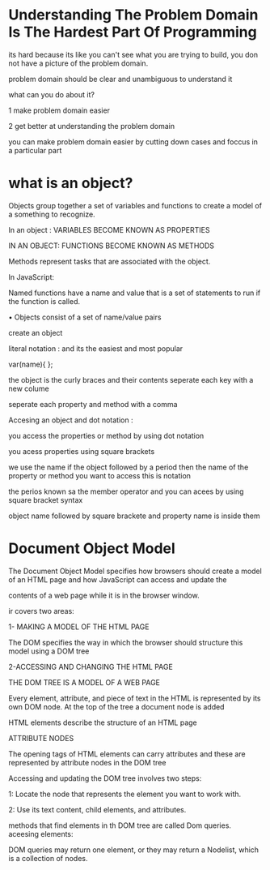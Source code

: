 # Understanding The Problem Domain Is The Hardest Part Of Programming
its hard because its like you can't see what you are trying to build, you don not have a picture of the problem domain.

problem domain should be clear and unambiguous to understand it

what can you do about it?

1 make problem domain easier

2 get better at understanding the problem domain

you can make problem domain easier by cutting down cases and foccus in a particular part

# what is an object?

Objects group together a set of variables and functions to create a model of a something to recognize. 

In an object : VARIABLES BECOME KNOWN AS PROPERTIES

IN AN OBJECT: FUNCTIONS BECOME KNOWN AS METHODS

Methods represent tasks that are associated with the object.

In JavaScript:

 Named functions have a name and value that is a set of statements to run if the function is called.

• Objects consist of a set of name/value pairs

create an object

literal notation : and its the easiest and most popular

var(name){
};

the object is the curly braces and their contents seperate each key with a new colume

seperate each property and method with a comma 

Accesing an object and dot notation :

you access the properties or method by using dot notation

you acess properties using square brackets

we use the name if the object followed by a period then the name of the property or method you want to access this is notation

the perios known sa the member operator and you can acees by using square bracket syntax

object name followed by square brackete and property name is inside them

# Document Object Model

The Document Object Model specifies how browsers should create a model of an HTML page and how JavaScript can access and update the 

contents of a web page while it is in the browser window.

ir covers two areas:

1- MAKING A MODEL OF THE HTML PAGE 

The DOM specifies the way in which the browser should structure this model using a DOM tree

2-ACCESSING AND CHANGING THE HTML PAGE


THE DOM TREE IS A MODEL OF A WEB PAGE

Every element, attribute, and piece of text in the HTML is represented by its own DOM node. At the top of the tree a document node is added

HTML elements describe the structure of an HTML page

ATTRIBUTE NODES

The opening tags of HTML elements can carry attributes and these are represented by attribute nodes in the DOM tree

Accessing and updating the DOM tree involves two steps:

1: Locate the node that represents the element you want to work with.

2: Use its text content, child elements, and attributes. 

methods that find elements in th DOM tree are called Dom queries.
aceesing elements:

DOM queries may return one element, or they may return a Nodelist, which is a collection of nodes.

